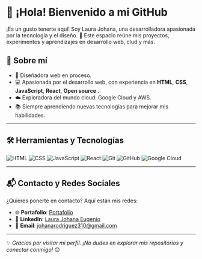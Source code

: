 # 👋 ¡Hola! Bienvenido a mi GitHub

¡Es un gusto tenerte aquí! Soy Laura Johana, una desarrolladora apasionada por la tecnología y el diseño. 🚀 Este espacio reúne mis proyectos, experimentos y aprendizajes en desarrollo web, clud y más.

## 🌟 Sobre mí
- 🎨 Diseñadora web en proceso.  
- 💻 Apasionada por el desarrollo web, con experiencia en **HTML**, **CSS**, **JavaScript**, **React**, **Open source** .  
- ☁️ Exploradora del mundo cloud: Google Cloud y AWS.  
- 📚 Siempre aprendiendo nuevas tecnologías para mejorar mis habilidades.  

---

## 🛠️ Herramientas y Tecnologías

![HTML](https://img.shields.io/badge/-HTML5-E34F26?logo=html5&logoColor=white&style=flat)
![CSS](https://img.shields.io/badge/-CSS3-1572B6?logo=css3&logoColor=white&style=flat)
![JavaScript](https://img.shields.io/badge/-JavaScript-F7DF1E?logo=javascript&logoColor=black&style=flat)
![React](https://img.shields.io/badge/-React-61DAFB?logo=react&logoColor=black&style=flat)
![Git](https://img.shields.io/badge/-Git-F05032?logo=git&logoColor=white&style=flat)
![GitHub](https://img.shields.io/badge/-GitHub-181717?logo=github&logoColor=white&style=flat)
![Google Cloud](https://img.shields.io/badge/-Google%20Cloud-4285F4?logo=googlecloud&logoColor=white&style=flat)

---

## 📬 Contacto y Redes Sociales

¿Quieres ponerte en contacto? Aquí están mis redes:  
- 🌐 **Portafolio**: [Portafolio](https://github.com/johanaer/johanaer.github.io)  
- 💼 **LinkedIn**: [Laura Johana Eugenio](https://linkedin.com/in/tu-usuario)  
- 📧 **Email**: [johanarodriguez310@gmail.com](johanarodriguez310@gmail.com)

---


✨ *Gracias por visitar mi perfil. ¡No dudes en explorar mis repositorios y conectar conmigo!* 😊
